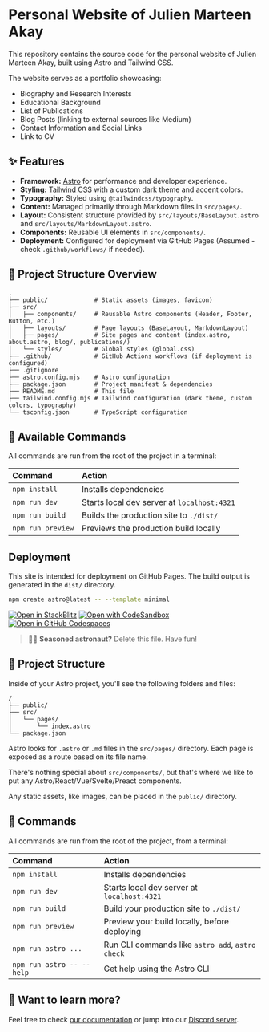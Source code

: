 # Personal Website of Julien Marteen Akay

This repository contains the source code for the personal website of Julien Marteen Akay, built using Astro and Tailwind CSS.

The website serves as a portfolio showcasing:
*   Biography and Research Interests
*   Educational Background
*   List of Publications
*   Blog Posts (linking to external sources like Medium)
*   Contact Information and Social Links
*   Link to CV

## ✨ Features

*   **Framework:** [Astro](https://astro.build/) for performance and developer experience.
*   **Styling:** [Tailwind CSS](https://tailwindcss.com/) with a custom dark theme and accent colors.
*   **Typography:** Styled using `@tailwindcss/typography`.
*   **Content:** Managed primarily through Markdown files in `src/pages/`.
*   **Layout:** Consistent structure provided by `src/layouts/BaseLayout.astro` and `src/layouts/MarkdownLayout.astro`.
*   **Components:** Reusable UI elements in `src/components/`.
*   **Deployment:** Configured for deployment via GitHub Pages (Assumed - check `.github/workflows/` if needed).

## 🚀 Project Structure Overview

```
.
├── public/             # Static assets (images, favicon)
├── src/
│   ├── components/     # Reusable Astro components (Header, Footer, Button, etc.)
│   ├── layouts/        # Page layouts (BaseLayout, MarkdownLayout)
│   ├── pages/          # Site pages and content (index.astro, about.astro, blog/, publications/)
│   └── styles/         # Global styles (global.css)
├── .github/            # GitHub Actions workflows (if deployment is configured)
├── .gitignore
├── astro.config.mjs    # Astro configuration
├── package.json        # Project manifest & dependencies
├── README.md           # This file
├── tailwind.config.mjs # Tailwind configuration (dark theme, custom colors, typography)
└── tsconfig.json       # TypeScript configuration
```

## 🧞 Available Commands

All commands are run from the root of the project in a terminal:

| Command           | Action                                         |
| :---------------- | :--------------------------------------------- |
| `npm install`     | Installs dependencies                          |
| `npm run dev`     | Starts local dev server at `localhost:4321`    |
| `npm run build`   | Builds the production site to `./dist/`        |
| `npm run preview` | Previews the production build locally          |

## Deployment

This site is intended for deployment on GitHub Pages. The build output is generated in the `dist/` directory.

```sh
npm create astro@latest -- --template minimal
```

[![Open in StackBlitz](https://developer.stackblitz.com/img/open_in_stackblitz.svg)](https://stackblitz.com/github/withastro/astro/tree/latest/examples/minimal)
[![Open with CodeSandbox](https://assets.codesandbox.io/github/button-edit-lime.svg)](https://codesandbox.io/p/sandbox/github/withastro/astro/tree/latest/examples/minimal)
[![Open in GitHub Codespaces](https://github.com/codespaces/badge.svg)](https://codespaces.new/withastro/astro?devcontainer_path=.devcontainer/minimal/devcontainer.json)

> 🧑‍🚀 **Seasoned astronaut?** Delete this file. Have fun!

## 🚀 Project Structure

Inside of your Astro project, you'll see the following folders and files:

```text
/
├── public/
├── src/
│   └── pages/
│       └── index.astro
└── package.json
```

Astro looks for `.astro` or `.md` files in the `src/pages/` directory. Each page is exposed as a route based on its file name.

There's nothing special about `src/components/`, but that's where we like to put any Astro/React/Vue/Svelte/Preact components.

Any static assets, like images, can be placed in the `public/` directory.

## 🧞 Commands

All commands are run from the root of the project, from a terminal:

| Command                   | Action                                           |
| :------------------------ | :----------------------------------------------- |
| `npm install`             | Installs dependencies                            |
| `npm run dev`             | Starts local dev server at `localhost:4321`      |
| `npm run build`           | Build your production site to `./dist/`          |
| `npm run preview`         | Preview your build locally, before deploying     |
| `npm run astro ...`       | Run CLI commands like `astro add`, `astro check` |
| `npm run astro -- --help` | Get help using the Astro CLI                     |

## 👀 Want to learn more?

Feel free to check [our documentation](https://docs.astro.build) or jump into our [Discord server](https://astro.build/chat).
